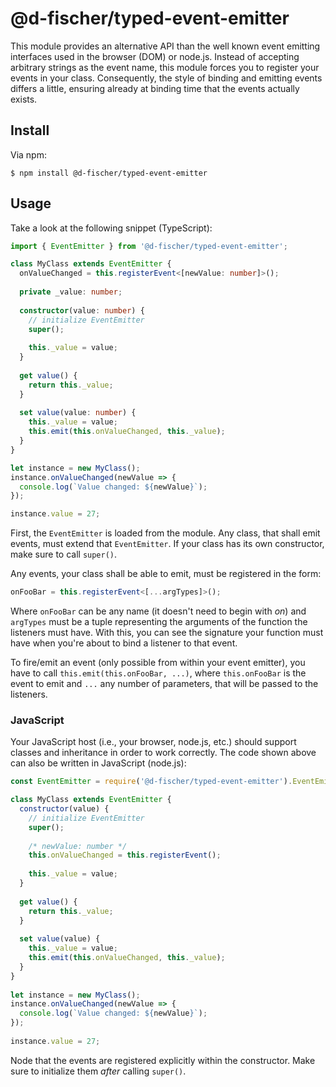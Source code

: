# @d-fischer/typed-event-emitter

This module provides an alternative API than the well known event emitting
interfaces used in the browser (DOM) or node.js. Instead of accepting arbitrary
strings as the event name, this module forces you to register your events in
your class. Consequently, the style of binding and emitting events differs a
little, ensuring already at binding time that the events actually exists.


## Install

Via npm:

    $ npm install @d-fischer/typed-event-emitter


## Usage
      
Take a look at the following snippet (TypeScript):

~~~TypeScript
import { EventEmitter } from '@d-fischer/typed-event-emitter';

class MyClass extends EventEmitter {
  onValueChanged = this.registerEvent<[newValue: number]>();
  
  private _value: number;
  
  constructor(value: number) {
    // initialize EventEmitter
    super();
    
    this._value = value;
  }
  
  get value() {
    return this._value;
  }
  
  set value(value: number) {
    this._value = value;
    this.emit(this.onValueChanged, this._value);
  }
}

let instance = new MyClass();
instance.onValueChanged(newValue => {
  console.log(`Value changed: ${newValue}`);
});

instance.value = 27;
~~~

First, the `EventEmitter` is loaded from the module. Any class, that shall emit
events, must extend that `EventEmitter`. If your class has its own constructor,
make sure to call `super()`.

Any events, your class shall be able to emit, must be registered in the form:

~~~TypeScript
onFooBar = this.registerEvent<[...argTypes]>();
~~~

Where `onFooBar` can be any name (it doesn't need to begin with *on*) and
`argTypes` must be a tuple representing the arguments of the function the
listeners must have. With this, you can see the signature your function must
have when you're about to bind a listener to that event.

To fire/emit an event (only possible from within your event emitter), you have
to call `this.emit(this.onFooBar, ...)`, where `this.onFooBar` is the event to
emit and `...` any number of parameters, that will be passed to the listeners.


### JavaScript

Your JavaScript host (i.e., your browser, node.js, etc.) should support classes
and inheritance in order to work correctly. The code shown above can also be
written in JavaScript (node.js):

~~~JavaScript
const EventEmitter = require('@d-fischer/typed-event-emitter').EventEmitter;

class MyClass extends EventEmitter {
  constructor(value) {
    // initialize EventEmitter
    super();
    
    /* newValue: number */
    this.onValueChanged = this.registerEvent();
    
    this._value = value;
  }
  
  get value() {
    return this._value;
  }
  
  set value(value) {
    this._value = value;
    this.emit(this.onValueChanged, this._value);
  }
}
 
let instance = new MyClass();
instance.onValueChanged(newValue => {
  console.log(`Value changed: ${newValue}`);
});
 
instance.value = 27;
~~~

Node that the events are registered explicitly within the constructor. Make sure
to initialize them *after* calling `super()`.
